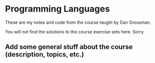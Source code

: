 # Programming Languages

These are my notes and code from the course taught by Dan Grossman.

You will not find the solutions to the course exercise sets here. Sorry.


## Add some general stuff about the course (description, topics, etc.)
